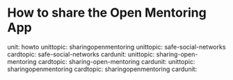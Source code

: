 # How to share the Open Mentoring App
unit: howto
unittopic: sharingopenmentoring
unittopic: safe-social-networks
cardtopic: safe-social-networks
cardunit: 
unittopic: sharing-open-mentoring
cardtopic: sharing-open-mentoring
cardunit: 
unittopic: sharingopenmentoring
cardtopic: sharingopenmentoring
cardunit: 
